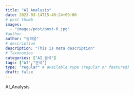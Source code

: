 ```yaml
---
title: "AI_Analysis"
date: 2023-03-14T15:40:24+09:00
# post thumb
images:
  - "images/post/post-6.jpg"
#author
author: "송하윤"
# description
description: "This is meta description"
# Taxonomies
categories: ["AI_분석"]
tags: ["AI","분석"]
type: "regular" # available type (regular or featured)
draft: false
---
```


AI_Analysis
